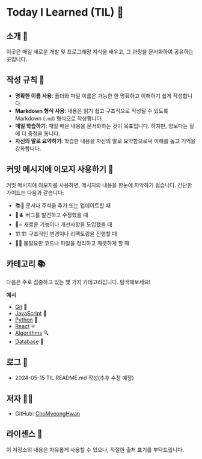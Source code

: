 # Today I Learned (TIL) 📘

## 소개 🌟

이곳은 매일 새로운 개발 및 프로그래밍 지식을 배우고, 그 과정을 문서화하여 공유하는 곳입니다.

## 작성 규칙 📝

- **명확한 이름 사용**: 폴더와 파일 이름은 가능한 한 명확하고 이해하기 쉽게 작성합니다.
- **Markdown 형식 사용**: 내용은 읽기 쉽고 구조적으로 작성될 수 있도록 Markdown (`.md`) 형식으로 작성합니다.
- **매일 학습하기**: 매일 배운 내용을 문서화하는 것이 목표입니다. 하지만, 양보다는 질에 더 중점을 둡니다.
- **자신의 말로 요약하기**: 학습한 내용을 자신의 말로 요약함으로써 이해를 돕고 기억을 강화합니다.

## 커밋 메시지에 이모지 사용하기 🚀

커밋 메시지에 이모지를 사용하면, 메시지의 내용을 한눈에 파악하기 쉽습니다. 간단한 가이드는 다음과 같습니다:

- 📚:book: 문서나 주석을 추가 또는 업데이트할 때
- 🐞:beetle: 버그를 발견하고 수정했을 때
- 🌟:star: 새로운 기능이나 개선사항을 도입했을 때
- 🏗️:building_construction: 구조적인 변경이나 리팩토링을 진행할 때
- 🧹:broom: 불필요한 코드나 파일을 정리하고 깨끗하게 할 때

## 카테고리 📚

다음은 주로 집중하고 있는 몇 가지 카테고리입니다. 탐색해보세요!

**예시**

- [Git](/Git) 🌱
- [JavaScript](/JavaScript) 📖
- [Python](/Python) 🐍
- [React](/React) ⚛️
- [Algorithms](/Algorithms) 🔍
- [Database](/Database) 💾

## 로그 📆

- 2024-05-15 TIL README.md 작성(추후 수정 예정)

## 저자 👨‍💻

- GitHub: [ChoMyeongHwan](https://github.com/ChoMyeongHwan)

## 라이센스 📄

이 저장소의 내용은 자유롭게 사용할 수 있으나, 적절한 출처 표기를 부탁드립니다.
